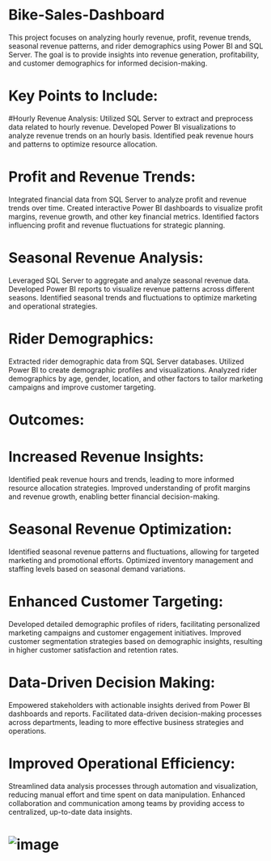 # Bike-Sales-Dashboard

This project focuses on analyzing hourly revenue, profit, revenue trends, seasonal revenue patterns, and rider demographics using Power BI and SQL Server. The goal is to provide insights into revenue generation, profitability, and customer demographics for informed decision-making.

# Key Points to Include:

#Hourly Revenue Analysis:
Utilized SQL Server to extract and preprocess data related to hourly revenue.
Developed Power BI visualizations to analyze revenue trends on an hourly basis.
Identified peak revenue hours and patterns to optimize resource allocation.

# Profit and Revenue Trends:
Integrated financial data from SQL Server to analyze profit and revenue trends over time.
Created interactive Power BI dashboards to visualize profit margins, revenue growth, and other key financial metrics.
Identified factors influencing profit and revenue fluctuations for strategic planning.

# Seasonal Revenue Analysis:
Leveraged SQL Server to aggregate and analyze seasonal revenue data.
Developed Power BI reports to visualize revenue patterns across different seasons.
Identified seasonal trends and fluctuations to optimize marketing and operational strategies.

# Rider Demographics:
Extracted rider demographic data from SQL Server databases.
Utilized Power BI to create demographic profiles and visualizations.
Analyzed rider demographics by age, gender, location, and other factors to tailor marketing campaigns and improve customer targeting.

# Outcomes:

# Increased Revenue Insights:
Identified peak revenue hours and trends, leading to more informed resource allocation strategies.
Improved understanding of profit margins and revenue growth, enabling better financial decision-making.

# Seasonal Revenue Optimization:
Identified seasonal revenue patterns and fluctuations, allowing for targeted marketing and promotional efforts.
Optimized inventory management and staffing levels based on seasonal demand variations.

# Enhanced Customer Targeting:
Developed detailed demographic profiles of riders, facilitating personalized marketing campaigns and customer engagement initiatives.
Improved customer segmentation strategies based on demographic insights, resulting in higher customer satisfaction and retention rates.

# Data-Driven Decision Making:
Empowered stakeholders with actionable insights derived from Power BI dashboards and reports.
Facilitated data-driven decision-making processes across departments, leading to more effective business strategies and operations.

# Improved Operational Efficiency:
Streamlined data analysis processes through automation and visualization, reducing manual effort and time spent on data manipulation.
Enhanced collaboration and communication among teams by providing access to centralized, up-to-date data insights.


# ![image](https://github.com/Vishal-RR/Bike-Sales-Dashboard/assets/104256950/b39f374c-6b3a-43f1-8d51-7727cb6f38ce)
